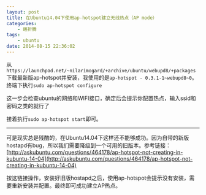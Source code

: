 ```yaml
---
layout: post
title: 在Ubuntu14.04下使用ap-hotspot建立无线热点（AP mode）
categories: 
    - 瞎折腾
tags: 
    - ubuntu
date: 2014-08-15 22:36:02
---
```


从`https://launchpad.net/~nilarimogard/+archive/ubuntu/webupd8/+packages` 下载最新版ap-hotspot并安装，我使用的是`ap-hotspot - 0.3.1-1~webupd8~0`。终端下执行`sudo ap-hotspot configure`

这一步会检查ubuntu的网络和WIFI接口，确定后会提示你配置热点，输入ssid和密码之类的就行了

接着执行`sudo ap-hotspot start`即可。


----------


可是现实总是残酷的，在Ubuntu14.04下这样还不能够成功。因为自带的新版hostapd有bug，所以我们需要降级到一个可用的旧版本。参考链接：[http://askubuntu.com/questions/464178/ap-hotspot-not-creating-in-kubuntu-14-04](http://askubuntu.com/questions/464178/ap-hotspot-not-creating-in-kubuntu-14-04)

按这链接操作，安装好旧版hostapd之后，使用ap-hotspot会提示没有安装，需要重新安装并配置。最终即可成功建立AP热点。